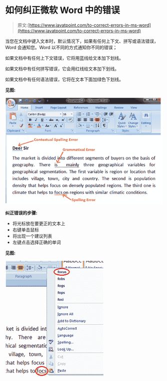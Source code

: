 # 如何纠正微软 Word 中的错误

> 原文:[https://www.javatpoint.com/to-correct-errors-in-ms-word](https://www.javatpoint.com/to-correct-errors-in-ms-word)

当您在文档中键入文本时，默认情况下，如果有任何上下文、拼写或语法错误，Word 会通知您。Word 以不同的方式通知你不同的错误；

如果文档中有任何上下文错误，它将用蓝线给文本加下划线。

如果文档中有任何拼写错误，它会用红线给文本加下划线。

如果文档中有任何语法错误，它将在文本下面加绿色下划线。

**见图:**

![MS Word How to correct errors in ms word 1](img/705b01cf3a237ba7ddc49a3b318d26af.png)

**纠正错误的步骤:**

*   将光标放在要更正的文本上
*   右键单击鼠标
*   将出现一个建议列表
*   左键点击选择正确的单词

**见图:**

![MS Word How to correct errors in ms word 2](img/9c1d56297bbf4f00a9b27d453222799f.png)
